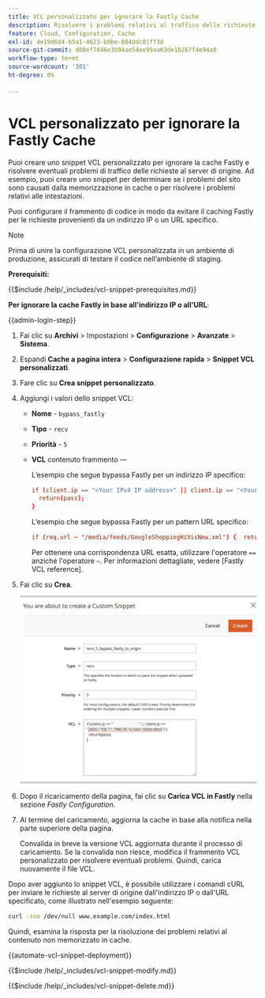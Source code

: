 ```yaml
---
title: VCL personalizzato per ignorare la Fastly Cache
description: Risolvere i problemi relativi al traffico delle richieste verso il server di origine creando uno snippet VCL personalizzato per ignorare la cache Fastly.
feature: Cloud, Configuration, Cache
exl-id: 4e19d6d4-b5a1-4623-b0be-804ddc81ff3d
source-git-commit: d08ef7d46e3b94ae54ee99aa63de1b267f4e94a0
workflow-type: tm+mt
source-wordcount: '301'
ht-degree: 0%

---
```


# VCL personalizzato per ignorare la Fastly Cache

Puoi creare uno snippet VCL personalizzato per ignorare la cache Fastly e risolvere eventuali problemi di traffico delle richieste al server di origine. Ad esempio, puoi creare uno snippet per determinare se i problemi del sito sono causati dalla memorizzazione in cache o per risolvere i problemi relativi alle intestazioni.

Puoi configurare il frammento di codice in modo da evitare il caching Fastly per le richieste provenienti da un indirizzo IP o un URL specifico.

>[!NOTE]
>
>Prima di unire la configurazione VCL personalizzata in un ambiente di produzione, assicurati di testare il codice nell’ambiente di staging.

**Prerequisiti:**

{{$include /help/_includes/vcl-snippet-prerequisites.md}}

**Per ignorare la cache Fastly in base all&#39;indirizzo IP o all&#39;URL**:

{{admin-login-step}}

1. Fai clic su **Archivi** > Impostazioni > **Configurazione** > **Avanzate** > **Sistema**.

1. Espandi **Cache a pagina intera** > **Configurazione rapida** > **Snippet VCL personalizzati**.

1. Fare clic su **Crea snippet personalizzato**.

1. Aggiungi i valori dello snippet VCL:

   - **Nome** - `bypass_fastly`

   - **Tipo** - `recv`

   - **Priorità** - `5`

   - **VCL** contenuto frammento —

     L’esempio che segue bypassa Fastly per un indirizzo IP specifico:

     ```conf
     if (client.ip == "<Your IPv4 IP address>" || client.ip == "<Your IPv6 IP address>") {
       return(pass);
     }
     ```

     L’esempio che segue bypassa Fastly per un pattern URL specifico:

     ```conf
     if (req.url ~ "/media/feeds/GoogleShoppingHiVisNew.xml") {  return (pass);}
     ```

     Per ottenere una corrispondenza URL esatta, utilizzare l&#39;operatore `==` anziché l&#39;operatore `~`. Per informazioni dettagliate, vedere [Fastly VCL reference].

1. Fai clic su **Crea**.

   ![Crea snippet VCL con bypass veloce](/help/assets/cdn/fastly-create-bypass-snippet.png)

1. Dopo il ricaricamento della pagina, fai clic su **Carica VCL in Fastly** nella sezione *Fastly Configuration*.

1. Al termine del caricamento, aggiorna la cache in base alla notifica nella parte superiore della pagina.

   Convalida in breve la versione VCL aggiornata durante il processo di caricamento. Se la convalida non riesce, modifica il frammento VCL personalizzato per risolvere eventuali problemi. Quindi, carica nuovamente il file VCL.

Dopo aver aggiunto lo snippet VCL, è possibile utilizzare i comandi cURL per inviare le richieste al server di origine dall&#39;indirizzo IP o dall&#39;URL specificato, come illustrato nell&#39;esempio seguente:

```bash
curl -svo /dev/null www.example.com/index.html
```

Quindi, esamina la risposta per la risoluzione dei problemi relativi al contenuto non memorizzato in cache.

{{automate-vcl-snippet-deployment}}

{{$include /help/_includes/vcl-snippet-modify.md}}

{{$include /help/_includes/vcl-snippet-delete.md}}

<!--External link definitions-->

[Riferimento VCL Fastly]: https://docs.fastly.com/vcl/

<!-- Last updated from includes: 2025-01-27 17:16:28 -->
